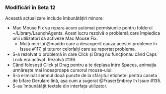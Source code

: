 ### Modificări în Beta 12

Această actualizare include îmbunătățiri minore:

- Mac Mouse Fix va repara acum automat permisiunile pentru folderul ~/Library/LaunchAgents. Acest lucru rezolvă o problemă care împiedica unii utilizatori să activeze Mac Mouse Fix.
  - Mulțumiri lui @maddn care a descoperit cauza acestei probleme în Issue #117, și tuturor celorlalți care au raportat problema.
- S-a rezolvat o problemă în care Click și Drag nu funcționau când Caps Lock era activat. Rezolvă #136.
- Când folosești Click și Drag pentru a te deplasa între Spaces, animația urmărește mai îndeaproape cursorul mouse-ului.
- S-a eliminat semnul două puncte de la sfârșitul etichetei pentru caseta de bifare Derulare lină, așa cum a sugerat @FraserEmbrey în Issue #135.
- S-au îmbunătățit textele din interfața utilizator.
